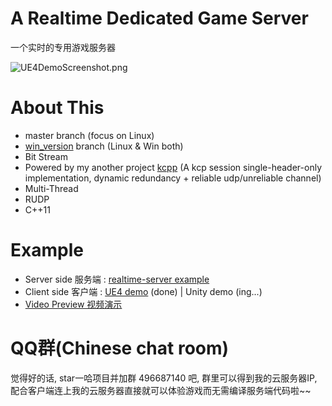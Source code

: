 # A Realtime Dedicated Game Server

一个实时的专用游戏服务器


<!-- ![UE4DemoScreenshot.png](./img/UE4DemoScreenshot.jpg) -->
![UE4DemoScreenshot.png](./img/UE4DemoScreenshot.gif)




<!-- 

# Download & Play
 
 
- Client : [UE4ClientDemo.exe (Win32)](https://pan.baidu.com/s/1B0pMYls7JVYqEWyKH4gkXg) , just check it out !

- 客户端 : 下载 [UE4ClientDemo.exe (Win32)](https://pan.baidu.com/s/1B0pMYls7JVYqEWyKH4gkXg) 玩一下 !

- Server : A server instance is running on my VPS, so just double click the UE4ClientDemo.exe that will connect to my server automatically, enjoy !

- 服务器 : 我VPS上运行着一个服务器实例, 你只需要双击 UE4ClientDemo.exe , 它就会自动连到服务器啦 

! -->



# About This 


- master branch (focus on Linux) 
-  [win_version](https://github.com/no5ix/realtime-server/tree/win_version) branch (Linux & Win both)
- Bit Stream
- Powered by my another project [kcpp](https://github.com/no5ix/kcpp) (A kcp session single-header-only implementation, dynamic redundancy + reliable udp/unreliable channel)
- Multi-Thread
- RUDP
- C++11


# Example



- Server side 服务端 : [realtime-server example](https://github.com/no5ix/realtime-server/tree/master/example/for_ue4_demo)
- Client side 客户端 : [UE4 demo](https://github.com/no5ix/realtime-server-ue4-demo) (done) | Unity demo (ing...)
- [Video Preview 视频演示](https://hulinhong.com)


# QQ群(Chinese chat room)

觉得好的话, star一哈项目并加群 496687140 吧, 群里可以得到我的云服务器IP,  
配合客户端连上我的云服务器直接就可以体验游戏而无需编译服务端代码啦~~
